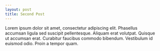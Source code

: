 ```yaml
---
layout: post
title: Second Post
---
```


<p>Lorem ipsum dolor sit amet, consectetur adipiscing elit. Phasellus accumsan ligula sed suscipit pellentesque. Aliquam erat volutpat. Quisque ut accumsan erat. Curabitur faucibus commodo bibendum. Vestibulum id euismod odio. Proin a tempor quam. </p>
